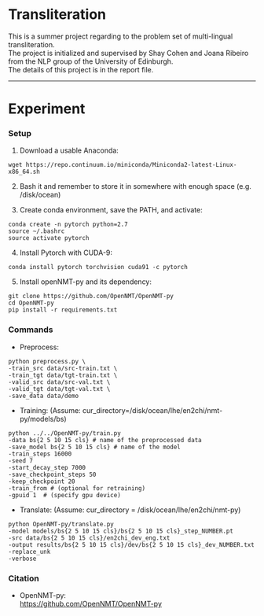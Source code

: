 # Transliteration
This is a summer project regarding to the problem set of multi-lingual transliteration. <br />
The project is initialized and supervised by Shay Cohen and Joana Ribeiro from the NLP group of the University of Edinburgh.<br />
The details of this project is in the report file.<br />

---

# Experiment 

### Setup

1. Download a usable Anaconda:

```
wget https://repo.continuum.io/miniconda/Miniconda2-latest-Linux-x86_64.sh
```

2. Bash it and remember to store it in somewhere with enough space (e.g. /disk/ocean)

3. Create conda environment, save the PATH, and activate:

```
conda create -n pytorch python=2.7
source ~/.bashrc
source activate pytorch
```

4. Install Pytorch with CUDA-9:

```
conda install pytorch torchvision cuda91 -c pytorch
```

5. Install openNMT-py and its dependency:

```
git clone https://github.com/OpenNMT/OpenNMT-py
cd OpenNMT-py
pip install -r requirements.txt
```

### Commands

- Preprocess:

```
python preprocess.py \
-train_src data/src-train.txt \
-train_tgt data/tgt-train.txt \
-valid_src data/src-val.txt \
-valid_tgt data/tgt-val.txt \
-save_data data/demo
```

- Training:
(Assume: cur_directory=/disk/ocean/lhe/en2chi/nmt-py/models/bs)

```
python ../../OpenNMT-py/train.py 
-data bs{2 5 10 15 cls} # name of the preprocessed data
-save_model bs{2 5 10 15 cls} # name of the model
-train_steps 16000 
-seed 7 
-start_decay_step 7000 
-save_checkpoint_steps 50 
-keep_checkpoint 20
-train_from # (optional for retraining)
-gpuid 1  # (specify gpu device)

```

- Translate:
(Assume: cur_directory = /disk/ocean/lhe/en2chi/nmt-py)

```
python OpenNMT-py/translate.py 
-model models/bs{2 5 10 15 cls}/bs{2 5 10 15 cls}_step_NUMBER.pt 
-src data/bs{2 5 10 15 cls}/en2chi_dev_eng.txt 
-output results/bs{2 5 10 15 cls}/dev/bs{2 5 10 15 cls}_dev_NUMBER.txt 
-replace_unk 
-verbose
```

### Citation
- OpenNMT-py:<br />
   https://github.com/OpenNMT/OpenNMT-py
